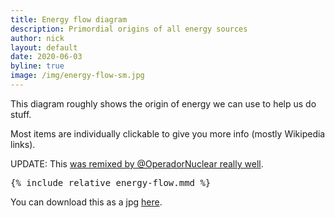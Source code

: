 ```yaml
---
title: Energy flow diagram
description: Primordial origins of all energy sources
author: nick
layout: default
date: 2020-06-03
byline: true
image: /img/energy-flow-sm.jpg
---
```


<div class="row">
<div class="col-md-12" markdown="1">

This diagram roughly shows the origin of energy we can use to help us do stuff.

Most items are individually clickable to give you more info (mostly Wikipedia links).

UPDATE: This [was remixed by @OperadorNuclear really
well](https://twitter.com/OperadorNuclear/status/1403800198132994059).

<pre class="mermaid">
{% include_relative energy-flow.mmd %}
</pre>

You can download this as a jpg [here](/img/energy-flow.jpg).

<script type="module">
  import mermaid from "https://cdn.jsdelivr.net/npm/mermaid@10/dist/mermaid.esm.min.mjs";
  var config = {
    startOnLoad: true,
    htmlLabels: true,
    flowchart: {
      curve: "basis",
      useMaxWidth: true,
      stroke: "gray",
      fill: "honeydew",
      diagramPadding: 3,
      nodeSpacing: 30,
      rankSpacing: 30,
    },
    securityLevel: "loose",
  };

  mermaid.initialize(config);
</script>

</div>
</div>
